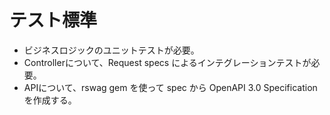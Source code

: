 # テスト標準

- ビジネスロジックのユニットテストが必要。
- Controllerについて、Request specs によるインテグレーションテストが必要。
- APIについて、rswag gem を使って spec から OpenAPI 3.0 Specification を作成する。
